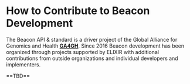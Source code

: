 # How to Contribute to Beacon Development

The Beacon API & standard is a driver project of the Global Alliance for Genomics
and Health [**GA4GH**](https://ga4gh.org). Since 2016 Beacon development has been 
organized through projects supported by ELIXIR with additional contributions from
outside organizations and individual developers and implementers.

==TBD==